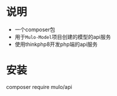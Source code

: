 # 说明

- 一个composer包
- 用于`Mulo-Model`项目创建的模型的api服务
- 使用thinkphp8开发php端的api服务

# 安装

composer require mulo/api
